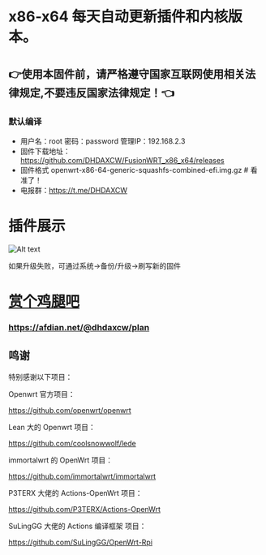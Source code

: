 # x86-x64 每天自动更新插件和内核版本。
# 
## 👉使用本固件前，请严格遵守国家互联网使用相关法律规定,不要违反国家法律规定！👈
### 默认编译  
- 用户名：root 密码：password  管理IP：192.168.2.3
- 固件下载地址：https://github.com/DHDAXCW/FusionWRT_x86_x64/releases
- 固件格式 openwrt-x86-64-generic-squashfs-combined-efi.img.gz  # 看准了！
- 电报群：https://t.me/DHDAXCW
# 插件展示
 ![Alt text](scripts/20.png?raw=true "Title")

如果升级失败，可通过系统→备份/升级→刷写新的固件

# [赏个鸡腿吧](https://afdian.net/@dhdaxcw/plan)
### https://afdian.net/@dhdaxcw/plan
## 鸣谢

特别感谢以下项目：

Openwrt 官方项目：

<https://github.com/openwrt/openwrt>

Lean 大的 Openwrt 项目：

<https://github.com/coolsnowwolf/lede>

immortalwrt 的 OpenWrt 项目：

<https://github.com/immortalwrt/immortalwrt>

P3TERX 大佬的 Actions-OpenWrt 项目：

<https://github.com/P3TERX/Actions-OpenWrt>

SuLingGG 大佬的 Actions 编译框架 项目：

https://github.com/SuLingGG/OpenWrt-Rpi

